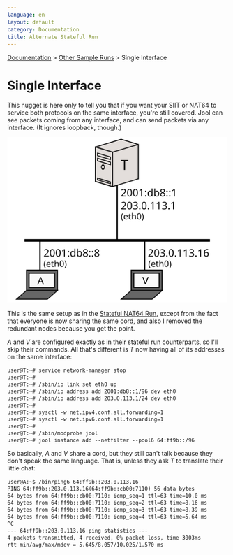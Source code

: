 ```yaml
---
language: en
layout: default
category: Documentation
title: Alternate Stateful Run
---
```


[Documentation](documentation.html) > [Other Sample Runs](documentation.html#other-sample-runs) > Single Interface

# Single Interface

This nugget is here only to tell you that if you want your SIIT or NAT64 to service both protocols on the same interface, you're still covered. Jool can see packets coming from any interface, and can send packets via any interface. (It ignores loopback, though.)

![Fig.1 - Single interface NAT64](../images/network/alternate.svg)

This is the same setup as in the [Stateful NAT64 Run](run-nat64.html), except from the fact that everyone is now sharing the same cord, and also I removed the redundant nodes because you get the point.

_A_ and _V_ are configured exactly as in their stateful run counterparts, so I'll skip their commands. All that's different is _T_ now having all of its addresses on the same interface:

	user@T:~# service network-manager stop
	user@T:~# 
	user@T:~# /sbin/ip link set eth0 up
	user@T:~# /sbin/ip address add 2001:db8::1/96 dev eth0
	user@T:~# /sbin/ip address add 203.0.113.1/24 dev eth0
	user@T:~# 
	user@T:~# sysctl -w net.ipv4.conf.all.forwarding=1
	user@T:~# sysctl -w net.ipv6.conf.all.forwarding=1
	user@T:~# 
	user@T:~# /sbin/modprobe jool
	user@T:~# jool instance add --netfilter --pool6 64:ff9b::/96

So basically, _A_ and _V_ share a cord, but they still can't talk because they don't speak the same language. That is, unless they ask _T_ to translate their little chat:

	user@A:~$ /bin/ping6 64:ff9b::203.0.113.16
	PING 64:ff9b::203.0.113.16(64:ff9b::cb00:7110) 56 data bytes
	64 bytes from 64:ff9b::cb00:7110: icmp_seq=1 ttl=63 time=10.0 ms
	64 bytes from 64:ff9b::cb00:7110: icmp_seq=2 ttl=63 time=8.16 ms
	64 bytes from 64:ff9b::cb00:7110: icmp_seq=3 ttl=63 time=8.39 ms
	64 bytes from 64:ff9b::cb00:7110: icmp_seq=4 ttl=63 time=5.64 ms
	^C
	--- 64:ff9b::203.0.113.16 ping statistics ---
	4 packets transmitted, 4 received, 0% packet loss, time 3003ms
	rtt min/avg/max/mdev = 5.645/8.057/10.025/1.570 ms

